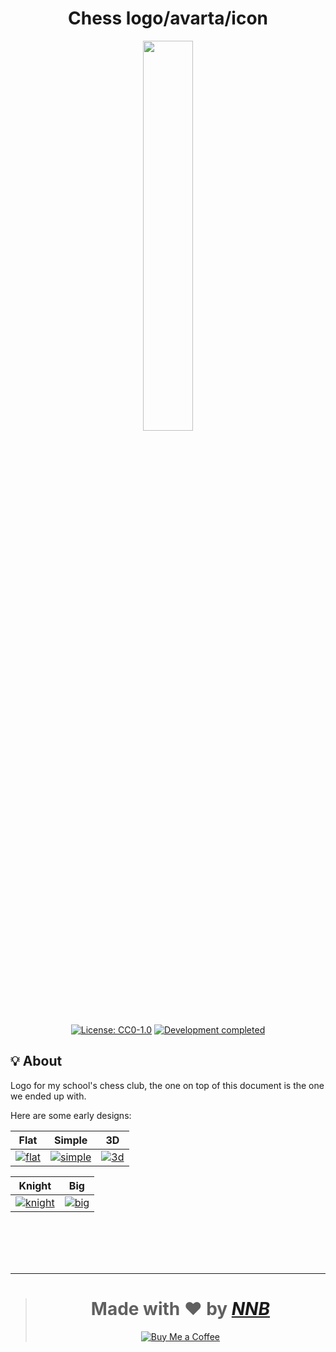 <h1 align="center">Chess logo/avarta/icon</h1>
<p align="center"><a href="https://lospec.com/i/ipkn"><img width="40%" src="https://user-images.githubusercontent.com/43980777/129476397-c9f91a20-1093-4bcc-b73a-92a63d7b62ea.png"></a></p>
<p align="center"><a href="https://github.com/NNBnh/chess-logo/blob/main/LICENSE"><img src="https://img.shields.io/github/license/NNBnh/chess-logo?labelColor=5A5353&color=A0938E&style=for-the-badge" alt="License: CC0-1.0 "></a> <a href="https://gist.github.com/NNBnh/9ef453aba3efce26046e0d3119dab5a7#development-completed"><img src="https://img.shields.io/badge/development-completed-%23A0938E.svg?labelColor=5A5353&style=for-the-badge&logoColor=FFFFFF" alt="Development completed"></a></p>

## 💡 About
Logo for my school's chess club,
the one on top of this document is the one we ended up with.

Here are some early designs:

|Flat|Simple|3D|
|-|-|-|
|[![flat](https://user-images.githubusercontent.com/43980777/129465588-a7da8d2f-126b-4b10-a7ce-b6b5b34faff4.png)](https://lospec.com/i/gviy)|[![simple](https://user-images.githubusercontent.com/43980777/129465594-a53e06b6-cb06-4d6d-8222-c8014f5fdaf3.png)](https://lospec.com/i/8ovt)|[![3d](https://user-images.githubusercontent.com/43980777/129465559-6b11c32c-e4a6-4380-9bb5-2387a074573e.png)](https://lospec.com/i/gf2z)|

|Knight|Big|
|-|-|
|[![knight](https://user-images.githubusercontent.com/43980777/129465604-bbe9b7c1-af53-4aca-a7d7-0bc94a395a46.png)](https://lospec.com/i/nmjv)|[![big](https://user-images.githubusercontent.com/43980777/129465570-5878e7cf-0f33-4f6c-b0ab-fc3768dd4aad.png)](https://lospec.com/i/kc59)|

<br><br><br><br>

---

> <h1 align="center">Made with ❤️ by <a href="https://github.com/NNBnh"><i>NNB</i></a></h1>
>
> <p align="center"><a href="https://www.buymeacoffee.com/nnbnh"><img src="https://img.shields.io/badge/buy_me_a_coffee%20-%23F7CA88.svg?logo=buy-me-a-coffee&logoColor=333333&style=for-the-badge" alt="Buy Me a Coffee"></a></p>
